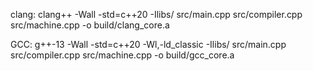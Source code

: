 clang:
clang++ -Wall -std=c++20 -Ilibs/ src/main.cpp src/compiler.cpp src/machine.cpp -o build/clang_core.a

GCC:
g++-13 -Wall -std=c++20 -Wl,-ld_classic -Ilibs/ src/main.cpp src/compiler.cpp src/machine.cpp -o build/gcc_core.a 
